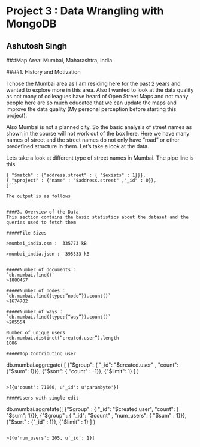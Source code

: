 Project 3 : Data Wrangling with MongoDB
===========================
Ashutosh Singh
--------------

###Map Area: Mumbai, Maharashtra, India


####1. History and Motivation

I chose the Mumbai area as I am residing here for the past 2 years and wanted to explore more in this area. Also I wanted to look at the data quality as not many of colleagues have heard of Open Street Maps and not many people here are so much educated that we can update the maps and improve the data quality (My personal perception before starting this project).

Also Mumbai is not a planned city. So the basic analysis of street names as shown in the course will not work out of the box here.  Here we have many names of street and the street names do not only have “road” or other predefined structure in them. Let’s take a look at the data.


Lets take a look at different type of street names in Mumbai. The pipe line is this
```pipeline = [
{ "$match" : {"address.street" : { "$exists" : 1}}},
{ "$project" : {"name" : "$address.street" ,"_id" : 0}},
]```

The output is as follows


####3. Overview of the Data
This section contains the basic statistics about the dataset and the queries used to fetch them

#####File Sizes

>mumbai_india.osm :  335773 kB

>mumbai_india.json :  395533 kB


#####Number of documents :
`db.mumbai.find()`
>1880457

#####Number of nodes :
`db.mumbai.find({type:”node”}).count()`
>1674702

#####Number of ways :
`db.mumbai.find({type:{“way”}).count()`
>205554

Number of unique users
>db.mumbai.distinct(“created.user”).length
1086

#####Top Contributing user
```
db.mumbai.aggregate( [
{"$group": { "_id": "$created.user" , "count": {"$sum": 1}}},
{"$sort": { "count" : -1}},
{"$limit": 1}
] )
```

>[{u'count': 71060, u'_id': u'parambyte'}]

#####Users with single edit
```
db.mumbai.aggrefate([
{"$group" : { "_id": "$created.user", "count": { "$sum": 1}}},
{"$group" : { "_id": "$count" , "num_users": { "$sum" : 1}}},
{"$sort" : {"_id" : 1}},
{"$limit" : 1}
] )
```

>[{u'num_users': 205, u'_id': 1}]
